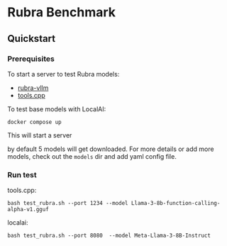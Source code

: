 # Rubra Benchmark

## Quickstart

### Prerequisites
To start a server to test Rubra models:
* [rubra-vllm](https://github.com/rubra-ai/vllm?tab=readme-ov-file#quickstart)
* [tools.cpp](https://github.com/rubra-ai/tools.cpp?tab=readme-ov-file#toolscpp-quickstart)


To test base models with LocalAI:
```
docker compose up
```
This will start a server 

by default 5 models will get downloaded. For more details or add more models, check out the `models` dir and add yaml config file.

### Run test

tools.cpp:
```
bash test_rubra.sh --port 1234 --model Llama-3-8b-function-calling-alpha-v1.gguf
```

localai:
```
bash test_rubra.sh --port 8080  --model Meta-Llama-3-8B-Instruct
```